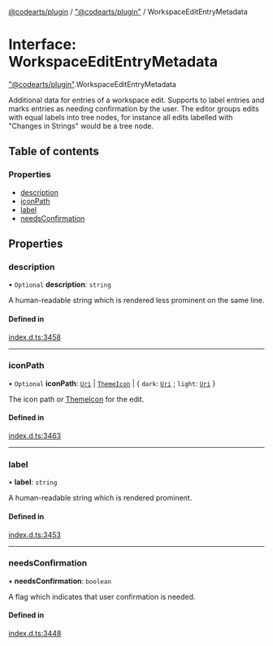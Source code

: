 [@codearts/plugin](../README.md) / ["@codearts/plugin"](../modules/_codearts_plugin_.md) / WorkspaceEditEntryMetadata

# Interface: WorkspaceEditEntryMetadata

["@codearts/plugin"](../modules/_codearts_plugin_.md).WorkspaceEditEntryMetadata

Additional data for entries of a workspace edit. Supports to label entries and marks entries
as needing confirmation by the user. The editor groups edits with equal labels into tree nodes,
for instance all edits labelled with "Changes in Strings" would be a tree node.

## Table of contents

### Properties

- [description](codearts_plugin_.WorkspaceEditEntryMetadata.md#description)
- [iconPath](codearts_plugin_.WorkspaceEditEntryMetadata.md#iconpath)
- [label](codearts_plugin_.WorkspaceEditEntryMetadata.md#label)
- [needsConfirmation](codearts_plugin_.WorkspaceEditEntryMetadata.md#needsconfirmation)

## Properties

### description

• `Optional` **description**: `string`

A human-readable string which is rendered less prominent on the same line.

#### Defined in

[index.d.ts:3458](https://github.com/xyz-fish/cloudide-plugin-api/blob/9927cd6/index.d.ts#L3458)

___

### iconPath

• `Optional` **iconPath**: [`Uri`](../classes/codearts_plugin_.Uri.md) \| [`ThemeIcon`](../classes/codearts_plugin_.ThemeIcon.md) \| { `dark`: [`Uri`](../classes/codearts_plugin_.Uri.md) ; `light`: [`Uri`](../classes/codearts_plugin_.Uri.md)  }

The icon path or [ThemeIcon](../classes/codearts_plugin_.ThemeIcon.md) for the edit.

#### Defined in

[index.d.ts:3463](https://github.com/xyz-fish/cloudide-plugin-api/blob/9927cd6/index.d.ts#L3463)

___

### label

• **label**: `string`

A human-readable string which is rendered prominent.

#### Defined in

[index.d.ts:3453](https://github.com/xyz-fish/cloudide-plugin-api/blob/9927cd6/index.d.ts#L3453)

___

### needsConfirmation

• **needsConfirmation**: `boolean`

A flag which indicates that user confirmation is needed.

#### Defined in

[index.d.ts:3448](https://github.com/xyz-fish/cloudide-plugin-api/blob/9927cd6/index.d.ts#L3448)
